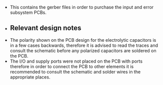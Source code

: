 - This contains the gerber files in order to purchase the input and error subsystem PCBs.
- ## Relevant design notes
- The polarity shown on the PCB design for the electrolytic capacitors is in a few cases backwards, therefore it is advised to read the traces and consult the schematic before any polarized 
  capacitors are soldered on the PCB.
- The I/O and supply ports were not placed on the PCB with ports therefore in order to connect the PCB to other elements it is recommended to consult the schematic and solder wires in the 
  appropriate places.
